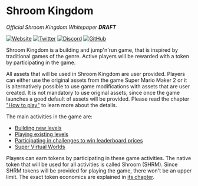 # Shroom Kingdom

_Official Shroom Kingdom Whitepaper **DRAFT**_

<a href="//shroomkingdom.net/" target="_blank" rel="noopener">![Website](https://img.shields.io/static/v1?label=Website&message=%20&style=for-the-badge)</a>
<a href="//twitter.com/shrm_kingdom" target="_blank" rel="noopener">![Twitter](https://img.shields.io/twitter/follow/shrm_kingdom?style=for-the-badge&logo=twitter&label=Twitter&color=00acee)</a>
<a href="//discord.gg/SPZsgSe" target="_blank" rel="noopener">![Discord](https://img.shields.io/discord/168893527357521920?label=Discord&logo=discord&color=7289da&style=for-the-badge)</a>
<a href="//github.com/Shroom-Kingdom" target="_blank" rel="noopener">![GitHub](https://img.shields.io/github/stars/Shroom-Kingdom?logo=github&label=Github&style=for-the-badge)</a>

Shroom Kingdom is a building and jump'n'run game, that is inspired by traditional games of the genre.
Active players will be rewarded with a token by participating in the game.

All assets that will be used in Shroom Kingdom are user provided.
Players can either use the original assets from the game Super Mario Maker 2
or it is alternatively possible to use game modifications with assets that are user created.
It is not mandatory to use original assets, since once the game launches a good default of assets will be provided.
Please read the chapter ["How to play"](3_How_To_Play.md) to learn more about the details.

The main activities in the game are:

- [Building new levels](3_Game_Activities/1_Building_Levels.md)
- [Playing existing levels](3_Game_Activities/2_Playing_Levels.md)
- [Participating in challenges to win leaderboard prices](3_Game_Activities/3_Challenges.md) <!-- - [Super Virtual Worlds](3_Game_Activities/4_Super_Virtual_World.md) -->
- [Super Virtual Worlds](5_Game_Activities.md#super-virtual-world)

Players can earn tokens by participating in these game activities.
The native token that will be used for all activities is called Shroom (SHRM).
Since SHRM tokens will be provided for playing the game, there won't be an upper limit.
The exact token economics are explained in [its chapter](6_Token_Economics.md).

